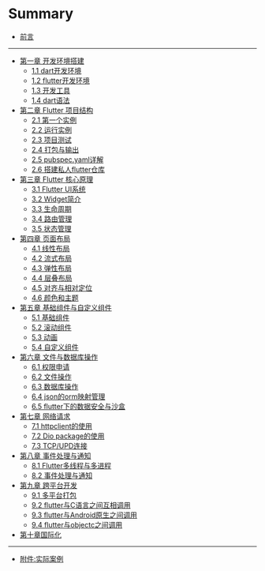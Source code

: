 # Summary

* [前言](README.md)

---

* [第一章 开发环境搭建](part1/README.md)
  * [1.1 dart开发环境](part1/part1-1.md)
  * [1.2 flutter开发环境](part1/part1-2.md)
  * [1.3 开发工具](part1/part1-3.md)
  * [1.4 dart语法]()
* [第二章 Flutter 项目结构](part2/README.md)
  * [2.1 第一个实例](part2/part2-1.md)
  * [2.2 运行实例](part2/part2-2.md)
  * [2.3 项目测试](part2/part2-3.md)
  * [2.4 打包与输出](part2/part2-4.md)
  * [2.5 pubspec.yaml详解](part2/part2-5.md)
  * [2.6 搭建私人flutter仓库](part2/part2-6.md)
* [第三章 Flutter 核心原理](part3/README.md)
  * [3.1 Flutter UI系统](part3/part3-1.md)
  * [3.2 Widget简介](part3/part3-2.md)
  * [3.3 生命周期](part3/part3-3.md)
  * [3.4 路由管理]()
  * [3.5 状态管理]()
* [第四章 页面布局]()
  * [4.1 线性布局]()
  * [4.2 流式布局]()
  * [4.3 弹性布局]()
  * [4.4 层叠布局]()
  * [4.5 对齐与相对定位]()
  * [4.6 颜色和主题]()
* [第五章 基础组件与自定义组件]()
  * [5.1 基础组件]()
  * [5.2 滚动组件]()
  * [5.3 动画]()
  * [5.4 自定义组件]()
* [第六章 文件与数据库操作]()
  * [6.1 权限申请]()
  * [6.2 文件操作]()
  * [6.3 数据库操作]()
  * [6.4 json的orm映射管理]()
  * [6.5 flutter下的数据安全与沙盒]()
* [第七章 网络请求]()
  * [7.1 httpclient的使用]()
  * [7.2 Dio package的使用]()
  * [7.3 TCP/UPD连接]()
* [第八章 事件处理与通知]()
  * [8.1 Flutter多线程与多进程]()
  * [8.2 事件处理与通知]()
* [第九章 跨平台开发]()
  * [9.1 多平台打包]()
  * [9.2 flutter与C语言之间互相调用]()
  * [9.3 flutter与Android原生之间调用]()
  * [9.4 flutter与objectc之间调用]()
* [第十章国际化]()

---

* [附件:实际案例]()